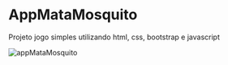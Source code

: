 # AppMataMosquito
Projeto jogo simples utilizando html, css, bootstrap e javascript

![appMataMosquito](https://user-images.githubusercontent.com/85845319/140846781-8fd6a52a-06e4-4176-9f31-4a3b83762232.gif)


